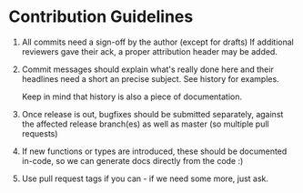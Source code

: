 # Contribution Guidelines

1. All commits need a sign-off by the author (except for drafts)
   If additional reviewers gave their ack, a proper attribution
   header may be added.

2. Commit messages should explain what's really done here and their
   headlines need a short an precise subject. See history for examples.

   Keep in mind that history is also a piece of documentation.

3. Once release is out, bugfixes should be submitted separately, against
   the affected release branch(es) as well as master (so multiple pull requests)

4. If new functions or types are introduced, these should be documented
   in-code, so we can generate docs directly from the code :)

5. Use pull request tags if you can - if we need some more, just ask.

